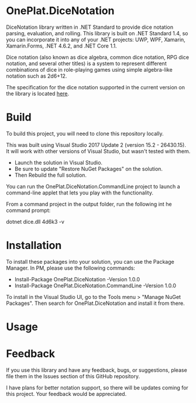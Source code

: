 # OnePlat.DiceNotation
DiceNotation library written in .NET Standard to provide dice notation parsing, evaluation, and rolling. This library is built on .NET Standard 1.4, so you can incorporate it into any of your .NET projects: UWP, WPF, Xamarin, Xamarin.Forms, .NET 4.6.2, and .NET Core 1.1.

Dice notation (also known as dice algebra, common dice notation, RPG dice notation, and several other titles) is a system to represent different combinations of dice in role-playing games using simple algebra-like notation such as 2d6+12.

The specification for the dice notation supported in the current version on the library is located [here](docs/DiceNotationSpecCurrent.md).

# Build
To build this project, you will need to clone this repository locally.

This was built using Visual Studio 2017 Update 2 (version 15.2 - 26430.15). It will work with other versions of Visual Studio, but wasn't tested with them.

* Launch the solution in Visual Studio.
* Be sure to update "Restore NuGet Packages" on the solution.
* Then Rebuild the full solution.

You can run the OnePlat.DiceNotation.CommandLine project to launch a command-line applet that lets you play with the functionality.

From a command project in the output folder, run the following int he command prompt:

  dotnet dice.dll 4d6k3 -v

# Installation
To install these packages into your solution, you can use the Package Manager. In PM, please use the following commands:
  
* Install-Package OnePlat.DiceNotation -Version 1.0.0 
* Install-Package OnePlat.DiceNotation.CommandLine -Version 1.0.0 
  
To install in the Visual Studio UI, go to the Tools menu > "Manage NuGet Packages". Then search for OnePlat.DiceNotation and install it from there.

# Usage

# Feedback
If you use this library and have any feedback, bugs, or suggestions, please file them in the Issues section of this GitHub repository.

I have plans for better notation support, so there will be updates coming for this project. Your feedback would be appreciated.
